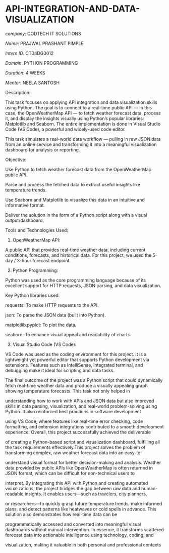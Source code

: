 # API-INTEGRATION-AND-DATA-VISUALIZATION

*company*: CODTECH IT SOLUTIONS

*Name*: PRAJWAL PRASHANT PIMPLE

*Intern ID*: CT04DG3012

*Domain*: PYTHON PROGRAMMING

*Duration*: 4 WEEKS

*Mentor*: NEELA SANTOSH


Description:

This task focuses on applying API integration and data visualization skills using Python. The goal is to connect to a real-time public API — in this case, the OpenWeatherMap API — to fetch weather forecast data, process it, and display the insights visually using Python’s popular libraries: Matplotlib and Seaborn. The entire implementation is done in Visual Studio Code (VS Code), a powerful and widely-used code editor.

This task simulates a real-world data workflow — pulling in raw JSON data from an online service and transforming it into a meaningful visualization dashboard for analysis or reporting.

Objective:

Use Python to fetch weather forecast data from the OpenWeatherMap public API.

Parse and process the fetched data to extract useful insights like temperature trends.

Use Seaborn and Matplotlib to visualize this data in an intuitive and informative format.

Deliver the solution in the form of a Python script along with a visual output/dashboard.

Tools and Technologies Used:

1. OpenWeatherMap API:
 
A public API that provides real-time weather data, including current conditions, forecasts, and historical data. For this project, we used the 5-day / 3-hour forecast endpoint.

2. Python Programming:
 
Python was used as the core programming language because of its excellent support for HTTP requests, JSON parsing, and data visualization.

Key Python libraries used:

requests: To make HTTP requests to the API.

json: To parse the JSON data (built into Python).

matplotlib.pyplot: To plot the data.

seaborn: To enhance visual appeal and readability of charts.

3. Visual Studio Code (VS Code):

VS Code was used as the coding environment for this project. It is a lightweight yet powerful editor that supports Python development via extensions. Features such as IntelliSense, integrated terminal, and debugging make it ideal for scripting and data tasks.

The final outcome of the project was a Python script that could dynamically fetch real-time weather data and produce a visually appealing graph showing temperature forecasts. This task not only helped in 

understanding how to work with APIs and JSON data but also improved skills in data parsing, visualization, and real-world problem-solving using Python. It also reinforced best practices in software development

using VS Code, where features like real-time error checking, code formatting, and extension integrations contributed to a smooth development experience. Overall, this project successfully achieved the deliverable

of creating a Python-based script and visualization dashboard, fulfilling all the task requirements effectively.This project solves the problem of transforming complex, raw weather forecast data into an easy-to-

understand visual format for better decision-making and analysis. Weather data provided by public APIs like OpenWeatherMap is often returned in JSON format, which can be difficult for non-technical users to 

interpret. By integrating this API with Python and creating automated visualizations, the project bridges the gap between raw data and human-readable insights. It enables users—such as travelers, city planners,

or researchers—to quickly grasp future temperature trends, make informed plans, and detect patterns like heatwaves or cold spells in advance. This solution also demonstrates how real-time data can be 

programmatically accessed and converted into meaningful visual dashboards without manual intervention. In essence, it transforms scattered forecast data into actionable intelligence using technology, coding, and

visualization, making it valuable in both personal and professional contexts



